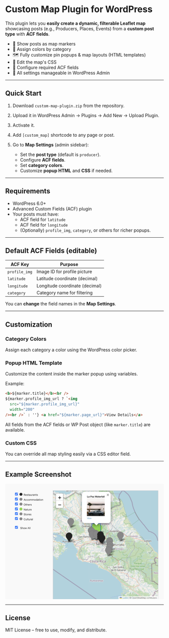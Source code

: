 # Custom Map Plugin for WordPress

This plugin lets you **easily create a dynamic, filterable Leaflet map** showcasing posts (e.g., Producers, Places, Events) from a **custom post type** with **ACF fields**.

- 📍 Show posts as map markers
- 🎨 Assign colors by category
- 🗺️ Fully customize pin popups & map layouts (HTML templates)
- 🎨 Edit the map's CSS
- 🧩 Configure required ACF fields
- 📝 All settings manageable in WordPress Admin

---

## Quick Start

1. Download `custom-map-plugin.zip` from the repository.
2. Upload it in WordPress Admin → Plugins → Add New → Upload Plugin.
3. Activate it.
4. Add `[custom_map]` shortcode to any page or post.

5. Go to **Map Settings** (admin sidebar):
   - Set the **post type** (default is `producer`).
   - Configure **ACF fields**.
   - Set **category colors**.
   - Customize **popup HTML** and **CSS** if needed.

---

## Requirements

- WordPress 6.0+
- Advanced Custom Fields (ACF) plugin
- Your posts must have:
  - ACF field for `latitude`
  - ACF field for `longitude`
  - (Optionally) `profile_img`, `category`, or others for richer popups.

---

## Default ACF Fields (editable)

| ACF Key       | Purpose                        |
| ------------- | ------------------------------ |
| `profile_img` | Image ID for profile picture   |
| `latitude`    | Latitude coordinate (decimal)  |
| `longitude`   | Longitude coordinate (decimal) |
| `category`    | Category name for filtering    |

You can **change** the field names in the **Map Settings**.

---

## Customization

### Category Colors

Assign each category a color using the WordPress color picker.

### Popup HTML Template

Customize the content inside the marker popup using variables.

Example:

```html
<b>${marker.title}</b><br />
${marker.profile_img_url ? `<img
  src="${marker.profile_img_url}"
  width="200"
/><br />` : ''} <a href="${marker.page_url}">View Details</a>
```

All fields from the ACF fields or WP Post object (like `marker.title`) are available.

### Custom CSS

You can override all map styling easily via a CSS editor field.

---

## Example Screenshot

![Example Map](imgs/example.png)

---

## License

MIT License – free to use, modify, and distribute.
